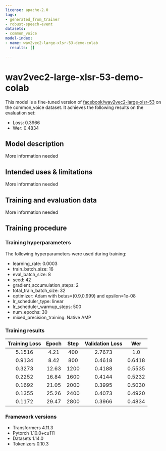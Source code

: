 ```yaml
---
license: apache-2.0
tags:
- generated_from_trainer
- robust-speech-event
datasets:
- common_voice
model-index:
- name: wav2vec2-large-xlsr-53-demo-colab
  results: []

---
```


<!-- This model card has been generated automatically according to the information the Trainer had access to. You
should probably proofread and complete it, then remove this comment. -->

# wav2vec2-large-xlsr-53-demo-colab

This model is a fine-tuned version of [facebook/wav2vec2-large-xlsr-53](https://huggingface.co/facebook/wav2vec2-large-xlsr-53) on the common_voice dataset.
It achieves the following results on the evaluation set:
- Loss: 0.3966
- Wer: 0.4834

## Model description

More information needed

## Intended uses & limitations

More information needed

## Training and evaluation data

More information needed

## Training procedure

### Training hyperparameters

The following hyperparameters were used during training:
- learning_rate: 0.0003
- train_batch_size: 16
- eval_batch_size: 8
- seed: 42
- gradient_accumulation_steps: 2
- total_train_batch_size: 32
- optimizer: Adam with betas=(0.9,0.999) and epsilon=1e-08
- lr_scheduler_type: linear
- lr_scheduler_warmup_steps: 500
- num_epochs: 30
- mixed_precision_training: Native AMP

### Training results

| Training Loss | Epoch | Step | Validation Loss | Wer    |
|:-------------:|:-----:|:----:|:---------------:|:------:|
| 5.1516        | 4.21  | 400  | 2.7673          | 1.0    |
| 0.9134        | 8.42  | 800  | 0.4618          | 0.6418 |
| 0.3273        | 12.63 | 1200 | 0.4188          | 0.5535 |
| 0.2252        | 16.84 | 1600 | 0.4144          | 0.5232 |
| 0.1692        | 21.05 | 2000 | 0.3995          | 0.5030 |
| 0.1355        | 25.26 | 2400 | 0.4073          | 0.4920 |
| 0.1172        | 29.47 | 2800 | 0.3966          | 0.4834 |


### Framework versions

- Transformers 4.11.3
- Pytorch 1.10.0+cu111
- Datasets 1.14.0
- Tokenizers 0.10.3
